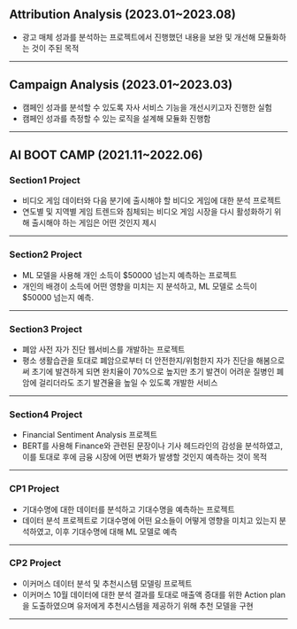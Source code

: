 ## Attribution Analysis (2023.01~2023.08)
* 광고 매체 성과를 분석하는 프로젝트에서 진행했던 내용을 보완 및 개선해 모듈화하는 것이 주된 목적
--------------

## Campaign Analysis (2023.01~2023.03)
- 캠페인 성과를 분석할 수 있도록 자사 서비스 기능을 개선시키고자 진행한 실험
- 캠페인 성과를 측정할 수 있는 로직을 설계해 모듈화 진행함
--------------

## AI BOOT CAMP (2021.11~2022.06)
### Section1️ Project
* 비디오 게임 데이터와 다음 분기에 출시해야 할 비디오 게임에 대한 분석 프로젝트
* 연도별 및 지역별 게임 트렌드와 침체되는 비디오 게임 시장을 다시 활성화하기 위해 출시해야 하는 게임은 어떤 것인지 제시
-----------------------------
### Section2 Project
* ML 모델을 사용해 개인 소득이 $50000 넘는지 예측하는 프로젝트
* 개인의 배경이 소득에 어떤 영향을 미치는 지 분석하고, ML 모델로 소득이 $50000 넘는지 예측.
--------------
### Section3 Project
* 폐암 사전 자가 진단 웹서비스를 개발하는 프로젝트
* 평소 생활습관을 토대로 폐암으로부터 더 안전한지/위험한지 자가 진단을 해봄으로써 초기에 발견하게 되면 완치율이 70%으로 높지만 초기 발견이 어려운 질병인 폐암에 걸리더라도 조기 발견율을 높일 수 있도록 개발한 서비스
---------
### Section4 Project
* Financial Sentiment Analysis 프로젝트
* BERT를 사용해 Finance와 관련된 문장이나 기사 헤드라인의 감성을 분석하였고, 이를 토대로 후에 금융 시장에 어떤 변화가 발생할 것인지 예측하는 것이 목적
---------
### CP1 Project
* 기대수명에 대한 데이터를 분석하고 기대수명을 예측하는 프로젝트
* 데이터 분석 프로젝트로 기대수명에 어떤 요소들이 어떻게 영향을 미치고 있는지 분석하였고, 이후 기대수명에 대해 ML 모델로 예측
------------
### CP2 Project
* 이커머스 데이터 분석 및 추천시스템 모델링 프로젝트
* 이커머스 10월 데이터에 대한 분석 결과를 토대로 매출액 증대를 위한 Action plan을 도출하였으며 유저에게 추천시스템을 제공하기 위해 추천 모델을 구현
--------------

